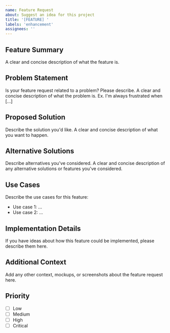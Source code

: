 ```yaml
---
name: Feature Request
about: Suggest an idea for this project
title: '[FEATURE] '
labels: 'enhancement'
assignees: ''
---
```


## Feature Summary
A clear and concise description of what the feature is.

## Problem Statement
Is your feature request related to a problem? Please describe.
A clear and concise description of what the problem is. Ex. I'm always frustrated when [...]

## Proposed Solution
Describe the solution you'd like.
A clear and concise description of what you want to happen.

## Alternative Solutions
Describe alternatives you've considered.
A clear and concise description of any alternative solutions or features you've considered.

## Use Cases
Describe the use cases for this feature:
- Use case 1: ...
- Use case 2: ...

## Implementation Details
If you have ideas about how this feature could be implemented, please describe them here.

## Additional Context
Add any other context, mockups, or screenshots about the feature request here.

## Priority
- [ ] Low
- [ ] Medium
- [ ] High
- [ ] Critical
